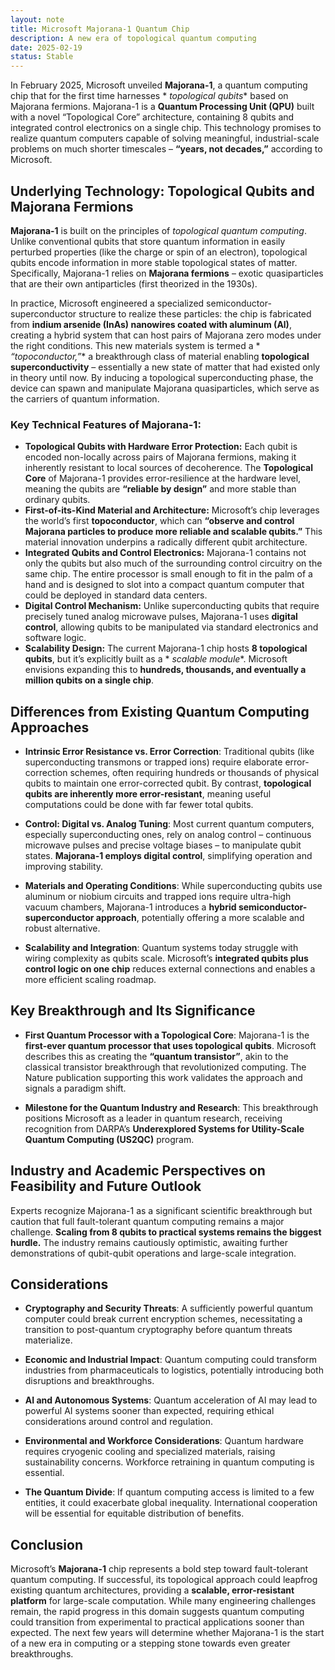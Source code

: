 ```yaml
---
layout: note
title: Microsoft Majorana-1 Quantum Chip
description: A new era of topological quantum computing
date: 2025-02-19
status: Stable
---
```


In February 2025, Microsoft unveiled **Majorana-1**, a quantum computing chip that for the first time harnesses *
*topological qubits** based on Majorana fermions. Majorana-1 is a **Quantum Processing Unit (QPU)** built with a novel
“Topological Core” architecture, containing 8 qubits and integrated control electronics on a single chip. This
technology promises to realize quantum computers capable of solving meaningful, industrial-scale problems on much
shorter timescales – **“years, not decades,”** according to Microsoft.

## Underlying Technology: Topological Qubits and Majorana Fermions

**Majorana-1** is built on the principles of *topological quantum computing*. Unlike conventional qubits that store
quantum information in easily perturbed properties (like the charge or spin of an electron), topological qubits encode
information in more stable topological states of matter. Specifically, Majorana-1 relies on **Majorana fermions** –
exotic quasiparticles that are their own antiparticles (first theorized in the 1930s).

In practice, Microsoft engineered a specialized semiconductor-superconductor structure to realize these particles: the
chip is fabricated from **indium arsenide (InAs) nanowires coated with aluminum (Al)**, creating a hybrid system that
can host pairs of Majorana zero modes under the right conditions. This new materials system is termed a *
*“topoconductor,”** a breakthrough class of material enabling **topological superconductivity** – essentially a new
state of matter that had existed only in theory until now. By inducing a topological superconducting phase, the device
can spawn and manipulate Majorana quasiparticles, which serve as the carriers of quantum information.

### Key Technical Features of Majorana-1:

- **Topological Qubits with Hardware Error Protection:** Each qubit is encoded non-locally across pairs of Majorana
  fermions, making it inherently resistant to local sources of decoherence. The **Topological Core** of Majorana-1
  provides error-resilience at the hardware level, meaning the qubits are **“reliable by design”** and more stable than
  ordinary qubits.
- **First-of-its-Kind Material and Architecture:** Microsoft’s chip leverages the world’s first **topoconductor**, which
  can **“observe and control Majorana particles to produce more reliable and scalable qubits.”** This material
  innovation underpins a radically different qubit architecture.
- **Integrated Qubits and Control Electronics:** Majorana-1 contains not only the qubits but also much of the
  surrounding control circuitry on the same chip. The entire processor is small enough to fit in the palm of a hand and
  is designed to slot into a compact quantum computer that could be deployed in standard data centers.
- **Digital Control Mechanism:** Unlike superconducting qubits that require precisely tuned analog microwave pulses,
  Majorana-1 uses **digital control**, allowing qubits to be manipulated via standard electronics and software logic.
- **Scalability Design:** The current Majorana-1 chip hosts **8 topological qubits**, but it’s explicitly built as a *
  *scalable module**. Microsoft envisions expanding this to **hundreds, thousands, and eventually a million qubits on a
  single chip**.

## Differences from Existing Quantum Computing Approaches

- **Intrinsic Error Resistance vs. Error Correction**: Traditional qubits (like superconducting transmons or trapped ions) require elaborate error-correction schemes, often requiring hundreds or thousands of physical qubits to maintain one error-corrected qubit. By contrast, **topological qubits are inherently more error-resistant**, meaning useful computations could be done with far fewer total qubits.

- **Control: Digital vs. Analog Tuning**: Most current quantum computers, especially superconducting ones, rely on analog control – continuous microwave pulses and precise voltage biases – to manipulate qubit states. **Majorana-1 employs digital control**, simplifying operation and improving stability.

- **Materials and Operating Conditions**: While superconducting qubits use aluminum or niobium circuits and trapped ions require ultra-high vacuum chambers, Majorana-1 introduces a **hybrid semiconductor-superconductor approach**, potentially offering a more scalable and robust alternative.

- **Scalability and Integration**: Quantum systems today struggle with wiring complexity as qubits scale. Microsoft’s **integrated qubits plus control logic on one chip** reduces external connections and enables a more efficient scaling roadmap.

## Key Breakthrough and Its Significance

- **First Quantum Processor with a Topological Core**: Majorana-1 is the **first-ever quantum processor that uses topological qubits**. Microsoft describes this as creating the **“quantum transistor”**, akin to the classical transistor breakthrough that revolutionized computing. The Nature publication supporting this work validates the approach and signals a paradigm shift.

- **Milestone for the Quantum Industry and Research**: This breakthrough positions Microsoft as a leader in quantum research, receiving recognition from DARPA’s **Underexplored Systems for Utility-Scale Quantum Computing (US2QC)** program.

## Industry and Academic Perspectives on Feasibility and Future Outlook

Experts recognize Majorana-1 as a significant scientific breakthrough but caution that full fault-tolerant quantum
computing remains a major challenge. **Scaling from 8 qubits to practical systems remains the biggest hurdle.** The
industry remains cautiously optimistic, awaiting further demonstrations of qubit-qubit operations and large-scale
integration.

## Considerations

- **Cryptography and Security Threats**: A sufficiently powerful quantum computer could break current encryption schemes, necessitating a transition to post-quantum cryptography before quantum threats materialize.

- **Economic and Industrial Impact**: Quantum computing could transform industries from pharmaceuticals to logistics, potentially introducing both disruptions and breakthroughs.

- **AI and Autonomous Systems**: Quantum acceleration of AI may lead to powerful AI systems sooner than expected, requiring ethical considerations around control and regulation.

- **Environmental and Workforce Considerations**: Quantum hardware requires cryogenic cooling and specialized materials, raising sustainability concerns. Workforce retraining in quantum computing is essential.

- **The Quantum Divide**: If quantum computing access is limited to a few entities, it could exacerbate global inequality. International cooperation will be essential for equitable distribution of benefits.

## Conclusion

Microsoft’s **Majorana-1** chip represents a bold step toward fault-tolerant quantum computing. If successful, its
topological approach could leapfrog existing quantum architectures, providing a **scalable, error-resistant platform**
for large-scale computation. While many engineering challenges remain, the rapid progress in this domain suggests
quantum computing could transition from experimental to practical applications sooner than expected. The next few years
will determine whether Majorana-1 is the start of a new era in computing or a stepping stone towards even greater
breakthroughs.
